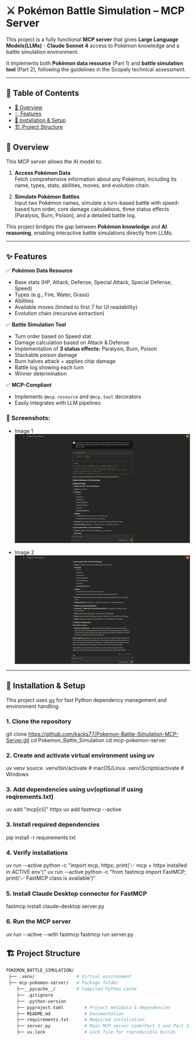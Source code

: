 # ⚔️ Pokémon Battle Simulation – MCP Server  

This project is a fully functional **MCP server** that gives **Large Language Models(LLMs)** - **Claude Sonnet 4** access to Pokémon knowledge and a battle simulation environment.  

It implements both **Pokémon data resource** (Part 1) and **battle simulation tool** (Part 2), following the guidelines in the Scopely technical assessment.  

---

## 📖 Table of Contents  

- [📜 Overview](#-overview)  
- [✨ Features](#-features)  
- [📁 Installation & Setup ](#-installation-and-setup)
- [🏗 Project Structure](#-project-structure)  

## 📜 Overview  

This MCP server allows the AI model to:  

1. **Access Pokémon Data**  
   Fetch comprehensive information about any Pokémon, including its name, types, stats, abilities, moves, and evolution chain.  

2. **Simulate Pokémon Battles**  
   Input two Pokémon names, simulate a turn-based battle with speed-based turn order, core damage calculations, three status effects (Paralysis, Burn, Poison), and a detailed battle log.  

This project bridges the gap between **Pokémon knowledge** and **AI reasoning**, enabling interactive battle simulations directly from LLMs.  

---

## ✨ Features  

✅ **Pokémon Data Resource**  
- Base stats (HP, Attack, Defense, Special Attack, Special Defense, Speed)  
- Types (e.g., Fire, Water, Grass)  
- Abilities  
- Available moves (limited to first 7 for UI readability)  
- Evolution chain (recursive extraction)  

✅ **Battle Simulation Tool**  
- Turn order based on Speed stat  
- Damage calculation based on Attack & Defense  
- Implementation of **3 status effects:** Paralysis, Burn, Poison  
- Stackable poison damage  
- Burn halves attack + applies chip damage  
- Battle log showing each turn  
- Winner determination  

✅ **MCP-Compliant**  
- Implements `@mcp.resource` and `@mcp.tool` decorators  
- Easily integrates with LLM pipelines  

### 📸 Screenshots:
- Image 1
![Working tool with Claude Sonnet 4 LLM](Pokemon_Battle_Simulation/mcp-pokemon-server/working-screenshots/Working_Pokemon_Battle_Tool_Image1.png)


- Image 2
![Working tool with Claude Sonnet 4 LLM](Pokemon_Battle_Simulation/mcp-pokemon-server/working-screenshots/Working_Pokemon_Battle_Tool_Image2.png)
---



## 📁 Installation & Setup  

This project uses [uv](https://docs.astral.sh/uv/getting-started/installation/) for fast Python dependency management and environment handling.


### 1. Clone the repository
git clone https://github.com/kacks77/Pokemon-Battle-Simulation-MCP-Server.git
cd Pokemon_Battle_Simulation
cd mcp-pokemon-server

### 2. Create and activate virtual environment using uv
uv venv
source .venv/bin/activate  # macOS/Linux
.venv\Scripts\activate     # Windows

### 3. Add dependencies using uv(optional if using reqirements.txt)
uv add "mcp[cli]" httpx
uv add fastmcp --active

### 3. Install required dependencies
pip install -r requirements.txt

### 4. Verify installations
uv run --active python -c "import mcp, httpx; print('✅ mcp + httpx installed in ACTIVE env')"
uv run --active python -c "from fastmcp import FastMCP; print('✅ FastMCP class is available')"

### 5. Install Claude Desktop connector for FastMCP
fastmcp install claude-desktop server.py

### 6. Run the MCP server
uv run --active --with fastmcp fastmcp run server.py

## 🏗 Project Structure  
```bash
POKEMON_BATTLE_SIMULATION/
 ├── .venv/                # Virtual environment
 ├── mcp-pokemon-server/   # Package folder
    ├──__pycache__/        # Compiled Python cache
    ├── .gitignore
    ├── .python-version
    ├── pyproject.toml        # Project metadata & dependencies
    ├── README.md             # Documentation
    ├── requirements.txt      # Required installation            
    ├── server.py             # Main MCP server code(Part 1 and Part 2)
    ├── uv.lock               # Lock file for reproducible builds
